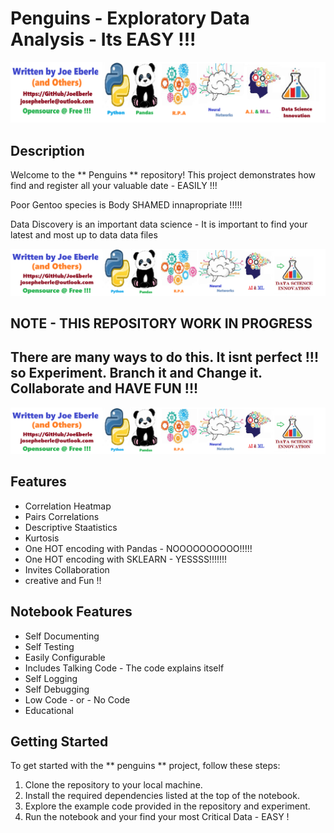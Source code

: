 # Penguins  - Exploratory Data Analysis - Its EASY !!!   

![Code Logo](developer.png)

## Description

Welcome to the ** Penguins ** repository! This project demonstrates how find and register all your valuable date - EASILY  !!! 

Poor Gentoo species is Body SHAMED innapropriate !!!!! 

Data Discovery is an important data science - It is important to find your latest and most up to data data files   

![Code Logo](code.png)

## NOTE - THIS REPOSITORY WORK IN PROGRESS 

## There are many ways to do this. It isnt perfect !!! so Experiment. Branch it and Change it. Collaborate and HAVE FUN !!! 

![Code Logo](sample.png)

## Features

- Correlation Heatmap
- Pairs Correlations 
- Descriptive Staatistics
- Kurtosis 
- One HOT encoding with Pandas - NOOOOOOOOOO!!!!!
- One HOT encoding with SKLEARN - YESSSS!!!!!!!
- Invites Collaboration
- creative and Fun !!


## Notebook Features

- Self Documenting 
- Self Testing 
- Easily Configurable
- Includes Talking Code - The code explains itself
- Self Logging 
- Self Debugging 
- Low Code - or - No Code
- Educational 

## Getting Started

To get started with the **  penguins ** project, follow these steps:

1. Clone the repository to your local machine.
2. Install the required dependencies listed at the top of the notebook.
3. Explore the example code provided in the repository and experiment.
4. Run the notebook and your find your most Critical Data - EASY !






